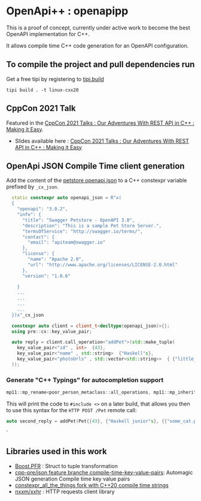 # OpenApi++ : openapipp
This is a proof of concept, currently under active work to become the best OpenAPI implementation for C++.

It allows compile time C++ code generation for an OpenAPI configuration.


## To compile the project and pull dependencies run 
Get a free tipi by registering to [tipi.build](https://tipi.build)
```
tipi build . -t linux-cxx20
```  

## CppCon 2021 Talk
Featured in the [CppCon 2021 Talks : Our Adventures With REST API in C++ : Making it Easy](https://cppcon2021.sched.com/event/nvCg/our-adventures-with-rest-api-in-c-making-it-easy?iframe=no).

  * Slides available here : [CppCon 2021 Talks : Our Adventures With REST API in C++ : Making it Easy](./tipi-CppCon2021-OurAdventureWithRESTApiInCpp.pdf)



## OpenApi JSON Compile Time client generation
Add the content of the [petstore openapi.json](https://petstore3.swagger.io/) to a C++ constexpr variable prefixed by `_cx_json`.

```cpp
  static constexpr auto openapi_json = R"x( 
  {
    "openapi": "3.0.2",
    "info": {
      "title": "Swagger Petstore - OpenAPI 3.0",
      "description": "This is a sample Pet Store Server.",
      "termsOfService": "http://swagger.io/terms/",
      "contact": {
        "email": "apiteam@swagger.io"
      },
      "license": {
        "name": "Apache 2.0",
        "url": "http://www.apache.org/licenses/LICENSE-2.0.html"
      },
      "version": "1.0.6"
      
    }
    ...
    ...
    ...
    ...
  })x"_cx_json

  constexpr auto client = client_t<decltype(openapi_json)>{};
  using pre::cx::key_value_pair;

  auto reply = client.call_operation<"addPet">(std::make_tuple(
    key_value_pair<"id" , int>  {43},
    key_value_pair<"name" , std::string>  {"Haskell"s},
    key_value_pair<"photoUrls" , std::vector<std::string>>  { {"little_cat.png"s} }
  ));
```

### Generate "C++ Typings" for autocompletion support
```cpp
mp11::mp_rename<poor_person_metaclass::all_operations, mp11::mp_inherit> print_code{};
```

This will print the code to `#include <>` on a later build, that allows you then to use this syntax for the `HTTP POST /Pet` remote call: 
```cpp
auto second_reply = addPet(Pet{{43}, {"Haskell junior"s}, {{"some_cat.png"}} }); 
```

`
## Libraries used in this work
  * [Boost.PFR](https://github.com/boostorg/pfr) : Struct to tuple transformation
  * [cpp-pre/json feature branche compile-time-key-value-pairs](https://github.com/cpp-pre/json/tree/feature/compile-time-key-value-pairs): Automagic JSON generation Compile time key value pairs
  * [constexpr_all_the_things fork with C++20 compile time strings]("https://github.com/tipi-build/constexpr_all_the_things")
  * [nxxm/xxhr](https://nxxm.github.io/xxhr) : HTTP requests client library
